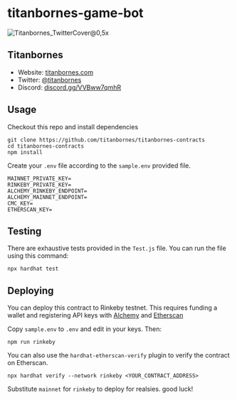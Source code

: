 # titanbornes-game-bot

![Titanbornes_TwitterCover@0,5x](https://user-images.githubusercontent.com/45223699/156891223-35d9ee5f-fd5c-40c1-8e45-9d4ecf9b4b77.png)

## Titanbornes

-   Website: [titanbornes.com](https://titanbornes.com/)
-   Twitter: [@titanbornes](https://twitter.com/titanbornes)
-   Discord: [discord.gg/VVBww7qmhR](https://discord.gg/VVBww7qmhR)

## Usage

Checkout this repo and install dependencies

```shell
git clone https://github.com/titanbornes/titanbornes-contracts
cd titanbornes-contracts
npm install
```

Create your `.env` file according to the `sample.env` provided file.

```shell
MAINNET_PRIVATE_KEY=
RINKEBY_PRIVATE_KEY=
ALCHEMY_RINKEBY_ENDPOINT=
ALCHEMY_MAINNET_ENDPOINT=
CMC_KEY=
ETHERSCAN_KEY=
```

## Testing

There are exhaustive tests provided in the `Test.js` file. You can run the file using this command:

```shell
npx hardhat test
```

## Deploying

You can deploy this contract to Rinkeby testnet. This requires funding a wallet and registering API keys with [Alchemy](https://docs.alchemy.com/alchemy/introduction/getting-started) and [Etherscan]()

Copy `sample.env` to `.env` and edit in your keys. Then:

```shell
npm run rinkeby
```

You can also use the `hardhat-etherscan-verify` plugin to verify the contract on Etherscan.

```
npx hardhat verify --network rinkeby <YOUR_CONTRACT_ADDRESS>
```

Substitute `mainnet` for `rinkeby` to deploy for realsies. good luck!
